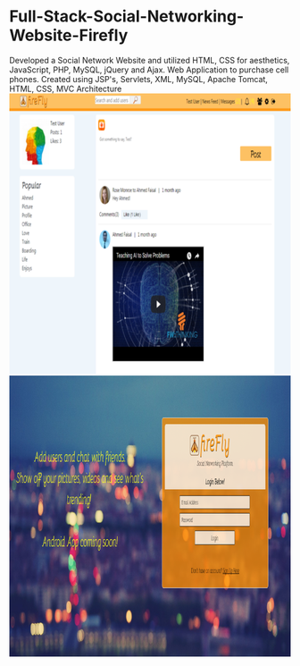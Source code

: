 # Full-Stack-Social-Networking-Website-Firefly
Developed a Social Network Website and utilized HTML, CSS for aesthetics, JavaScript, PHP, MySQL, jQuery and Ajax.
Web Application to purchase cell phones. Created using JSP's, Servlets, XML, MySQL, Apache Tomcat, HTML, CSS, MVC Architecture
![alt text](https://github.com/ahmedfaisal46/Full-Stack-Social-Networking-Website-Firefly/blob/master/01.jpg)
![alt text](https://github.com/ahmedfaisal46/Full-Stack-Social-Networking-Website-Firefly/blob/master/01_2.jpg)
